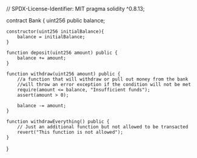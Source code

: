 // SPDX-License-Identifier: MIT
pragma solidity ^0.8.13;

contract Bank {
    uint256 public balance;

    constructor(uint256 initialBalance){
        balance = initialBalance;
    }

    function deposit(uint256 amount) public {
        balance += amount;
    }

    function withdraw(uint256 amount) public {
        //a function that will withdraw or pull out money from the bank
        //will throw an error exception if the condition will not be met
        require(amount <= balance, "Insufficient funds");
        assert(amount > 0);

        balance -= amount;
    }

    function withdrawEverything() public {
        // Just an additional function but not allowed to be transacted
        revert("This function is not allowed");
    }
}
